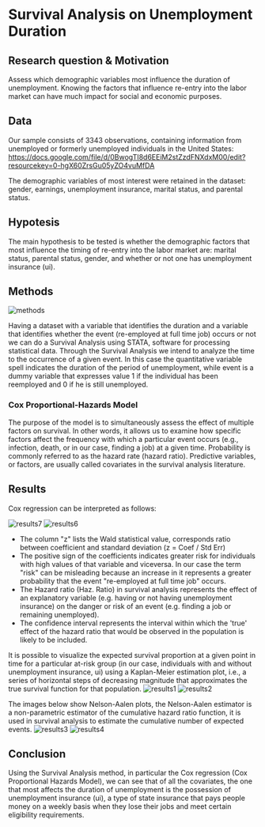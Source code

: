 # Survival Analysis on Unemployment Duration

## Research question & Motivation

Assess which demographic variables most influence the duration of unemployment.
Knowing the factors that influence re-entry into the labor market can have much impact for social and economic purposes.

## Data

Our sample consists of 3343 observations, containing information from unemployed or formerly unemployed individuals in the United States: https://docs.google.com/file/d/0BwogTI8d6EEiM2stZzdFNXdxM00/edit?resourcekey=0-hgX60ZrsGu05yZO4vuMfDA

The demographic variables of most interest were retained in the dataset: gender, earnings, unemployment insurance, marital status, and parental status.

## Hypotesis

The main hypothesis to be tested is whether the demographic factors that most influence the timing of re-entry into the labor market are: marital status, parental status, gender, and whether or not one has unemployment insurance (ui).

## Methods

![methods](https://github.com/marcocutraro/data-analysis/blob/main/methods.png)

Having a dataset with a variable that identifies the duration and a variable that identifies whether the event (re-employed at full time job) occurs or not we can do a Survival Analysis using STATA, software for processing statistical data.
Through the Survival Analysis we intend to analyze the time to the occurrence of a given event. In this case the quantitative variable spell indicates the duration of the period of unemployment, while event is a dummy variable that expresses value 1 if the individual has been reemployed and 0 if he is still unemployed.

### Cox Proportional-Hazards Model
The purpose of the model is to simultaneously assess the effect of multiple factors on survival. In other words, it allows us to examine how specific factors affect the frequency with which a particular event occurs (e.g., infection, death, or in our case, finding a job) at a given time.
Probability is commonly referred to as the hazard rate (hazard ratio). Predictive variables, or factors, are usually called covariates in the survival analysis literature.

## Results

Cox regression can be interpreted as follows:

![results7](https://github.com/marcocutraro/data-analysis/blob/main/results7.png) ![results6](https://github.com/marcocutraro/data-analysis/blob/main/results6.png)

  - The column "z" lists the Wald statistical value, corresponds ratio between coefficient and standard deviation (z = Coef / Std Err)
  - The positive sign of the coefficients indicates greater risk for individuals with high values of that variable and viceversa. In our case the term "risk" can be misleading because an increase in it represents a greater probability that the     event "re-employed at full time job" occurs.
  - The Hazard ratio (Haz. Ratio) in survival analysis represents the effect of an explanatory variable (e.g. having or not having unemployment insurance) on the danger or risk of an event (e.g. finding a job or remaining unemployed).
  - The confidence interval represents the interval within which the 'true' effect of the hazard ratio that would be observed in the population is likely to be included.
  
It is possible to visualize the expected survival proportion at a given point in time for a particular at-risk group (in our case, individuals with and without unemployment insurance, ui) using a Kaplan-Meier estimation plot, i.e., a series of horizontal steps of decreasing magnitude that approximates the true survival function for that population.
![results1](https://github.com/marcocutraro/data-analysis/blob/main/results1.png) ![results2](https://github.com/marcocutraro/data-analysis/blob/main/results2.png)

The images below show Nelson-Aalen plots, the Nelson-Aalen estimator is a non-parametric estimator of the cumulative hazard ratio function, it is used in survival analysis to estimate the cumulative number of expected events.
![results3](https://github.com/marcocutraro/data-analysis/blob/main/results3.png)
![results4](https://github.com/marcocutraro/data-analysis/blob/main/results4.png)

## Conclusion

Using the Survival Analysis method, in particular the Cox regression (Cox Proportional Hazards Model), we can see that of all the covariates, the one that most affects the duration of unemployment is the possession of unemployment insurance (ui), a type of state insurance that pays people money on a weekly basis when they lose their jobs and meet certain eligibility requirements.
